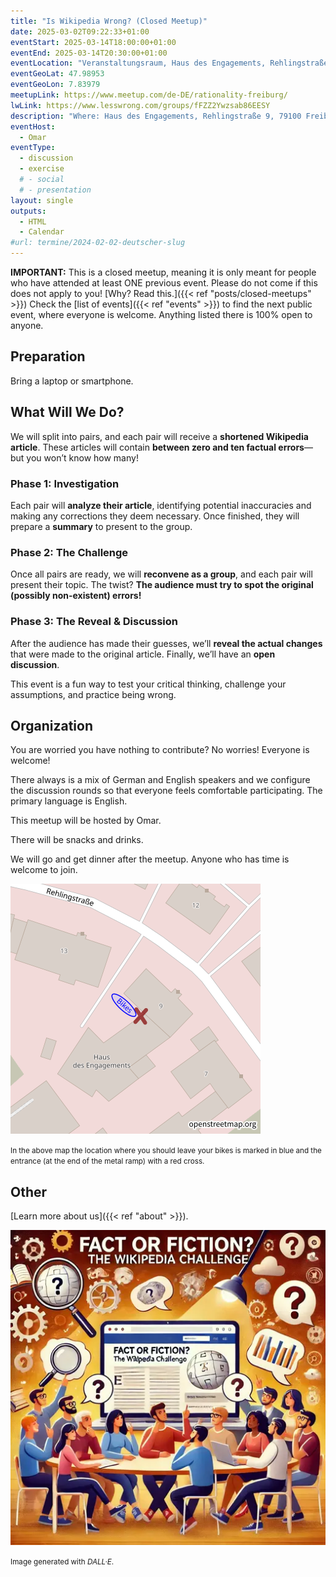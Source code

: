 ```yaml
---
title: "Is Wikipedia Wrong? (Closed Meetup)"
date: 2025-03-02T09:22:33+01:00
eventStart: 2025-03-14T18:00:00+01:00
eventEnd: 2025-03-14T20:30:00+01:00
eventLocation: "Veranstaltungsraum, Haus des Engagements, Rehlingstraße 9, 79100 Freiburg"
eventGeoLat: 47.98953
eventGeoLon: 7.83979
meetupLink: https://www.meetup.com/de-DE/rationality-freiburg/
lwLink: https://www.lesswrong.com/groups/fFZZ2Ywzsab86EESY
description: "Where: Haus des Engagements, Rehlingstraße 9, 79100 Freiburg. When: Friday, March 14th 2025 at 18:00 hours CET."
eventHost:
  - Omar
eventType:
  - discussion
  - exercise
  # - social
  # - presentation
layout: single
outputs:
  - HTML
  - Calendar
#url: termine/2024-02-02-deutscher-slug
---
```


**IMPORTANT:** This is a closed meetup, meaning it is only meant for people who
have attended at least ONE previous event. Please do not come if this does not
apply to you! [Why? Read this.]({{< ref "posts/closed-meetups" >}}) Check the
[list of events]({{< ref "events" >}}) to find the next public event, where
everyone is welcome. Anything listed there is 100% open to anyone.


## Preparation

Bring a laptop or smartphone.


## What Will We Do?

We will split into pairs, and each pair will receive a **shortened Wikipedia article**. These articles will contain **between zero and ten factual errors**—but you won’t know how many!  

### **Phase 1: Investigation**  
Each pair will **analyze their article**, identifying potential inaccuracies and making any corrections they deem necessary. Once finished, they will prepare a **summary** to present to the group.  

### **Phase 2: The Challenge**  
Once all pairs are ready, we will **reconvene as a group**, and each pair will present their topic. The twist? **The audience must try to spot the original (possibly non-existent) errors!**  

### **Phase 3: The Reveal & Discussion**  
After the audience has made their guesses, we’ll **reveal the actual changes** that were made to the original article. Finally, we’ll have an **open discussion**.  

This event is a fun way to test your critical thinking, challenge your assumptions, and practice being wrong.


## Organization

You are worried you have nothing to contribute? No worries! Everyone is
welcome!

There always is a mix of German and English speakers and we configure the
discussion rounds so that everyone feels comfortable participating. The primary
language is English.

This meetup will be hosted by Omar.

There will be snacks and drinks.

We will go and get dinner after the meetup. Anyone who has time is welcome to
join.

![Location (Veranstaltungsraum, Haus des Engagements)](/images/hde-new-building-2.png)

<small>In the above map the location where you should leave your bikes is marked
in blue and the entrance (at the end of the metal ramp) with a red cross.</small>


## Other

[Learn more about us]({{< ref "about" >}}).

![People discussing a Wikipedia article](cover.webp "People discussing a Wikipedia article")

<small>Image generated with _DALL·E_.</small>

